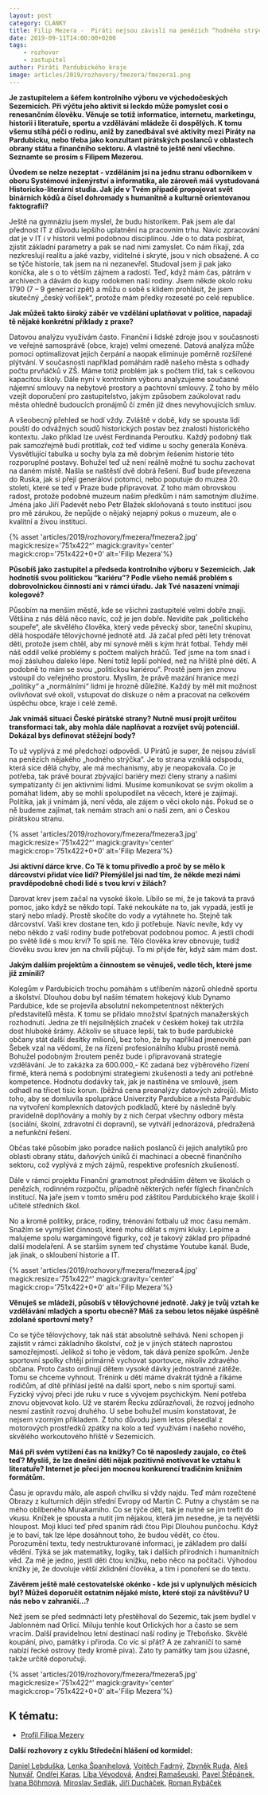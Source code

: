 ```yaml
---
layout: post
category: CLANKY
title: Filip Mezera -  Piráti nejsou závislí na penězích “hodného strýčka” a mají mechanismy, aby neopakovali své chyby
date: 2019-09-11T14:00:00+0200
tags: 
    - rozhovor
    - zastupitel
author: Piráti Pardubického kraje
image: articles/2019/rozhovory/fmezera/fmezera1.png
---
```

**Je zastupitelem a šéfem kontrolního výboru ve východočeských Sezemicích. Při výčtu jeho aktivit si leckdo může pomyslet cosi o renesančním člověku. Věnuje se totiž informatice, internetu, marketingu, historii i literatuře, sportu a vzdělávání mládeže či dospělých. K tomu všemu stíhá péči o rodinu, aniž by zanedbával své aktivity mezi Piráty na Pardubicku, nebo třeba jako konzultant pirátských poslanců v oblastech obrany státu a finančního sektoru. A vlastně to ještě není všechno. Seznamte se prosím s Filipem Mezerou.**

**Úvodem se nelze nezeptat - vzděláním jsi na jednu stranu odborníkem v oboru Systémové inženýrství a informatika, ale zároveň máš vystudovaná Historicko-literární studia. Jak jde v Tvém případě propojovat svět binárních kódů a čísel dohromady s humanitně a kulturně orientovanou faktografií?**

Ještě na gymnáziu jsem myslel, že budu historikem. Pak jsem ale dal přednost IT z důvodu lepšího uplatnění na pracovním trhu. Navíc zpracování dat je v IT i v historii velmi podobnou disciplínou. Jde o to data posbírat, zjistit základní parametry a pak se nad nimi zamyslet. Co nám říkají, zda nezkreslují realitu a jaké vazby, viditelné i skryté, jsou v nich obsažené. A co se týče historie, tak jsem na ni nezanevřel. Studoval jsem ji pak jako koníčka, ale s o to větším zájmem a radostí. Teď, když mám čas, pátrám v archivech a dávám do kupy rodokmen naší rodiny. Jsem někde okolo roku 1790 (7 – 9 generací zpět) a můžu o sobě s klidem prohlásit, že jsem skutečný „český voříšek“, protože mám předky rozeseté po celé republice.

**Jak můžeš takto široký záběr ve vzdělání uplatňovat v politice, napadají tě nějaké konkrétní příklady z praxe?**

Datovou analýzu využívám často. Finanční i lidské zdroje jsou v současnosti ve veřejné samosprávě (obce, kraje) velmi omezené. Datová analýza může pomoci optimalizovat jejich čerpání a naopak eliminuje poměrně rozšířené plýtvání. V současnosti například pomáhám radě našeho města s odhady počtu prvňáčků v ZŠ. Máme totiž problém jak s počtem tříd, tak s celkovou kapacitou školy. Dále nyní v kontrolním výboru analyzujeme současné nájemní smlouvy na nebytové prostory a pachtovní smlouvy. Z toho by mělo vzejít doporučení pro zastupitelstvo, jakým způsobem zaúkolovat radu města ohledně budoucích pronájmů či změn již dnes nevyhovujících smluv.

A všeobecný přehled se hodí vždy. Zvláště v době, kdy se spousta lidí pouští do odvážných soudů historických postav bez znalosti historického kontextu. Jako příklad lze uvést Ferdinanda Peroutku. Každý podobný tlak pak samozřejmě budí protitlak, což teď vidíme u sochy generála Koněva. Vysvětlující tabulka u sochy byla za mě dobrým řešením historie této rozporuplné postavy. Bohužel teď už není reálně možné tu sochu zachovat na daném místě. Našla se naštěstí dvě dobrá řešení. Buď bude převezena do Ruska, jak si přejí generálovi potomci, nebo poputuje do muzea 20. století, které se teď v Praze bude připravovat. Z toho mám obrovskou radost, protože podobné muzeum našim předkům i nám samotným dlužíme. Jména jako Jiří Padevět nebo Petr Blažek skloňovaná s touto institucí jsou pro mě zárukou, že nepůjde o nějaký nejapný pokus o muzeum, ale o kvalitní a živou instituci.

{% asset 'articles/2019/rozhovory/fmezera/fmezera2.jpg' magick:resize='751x422^' 
magick:gravity='center' magick:crop='751x422+0+0' alt='Filip Mezera'%}

**Působíš jako zastupitel a předseda kontrolního výboru v Sezemicích. Jak hodnotíš svou politickou “kariéru”? Podle všeho nemáš problém s dobrovolnickou činností ani v rámci úřadu. Jak Tvé nasazení vnímají kolegové?**

Působím na menším městě, kde se všichni zastupitelé velmi dobře znají. Většina z nás dělá něco navíc, což je jen dobře. Nevidíte pak „politického soupeře“, ale skvělého člověka, který vede pěvecký sbor, taneční skupinu, dělá hospodáře tělovýchovné jednotě atd. Já začal před pěti lety trénovat děti, protože jsem chtěl, aby mí synové měli s kým hrát fotbal. Tehdy měl náš oddíl velké problémy s počtem malých hráčů. Teď jsme na tom snad i mojí zásluhou daleko lépe. Není totiž lepší pohled, než na hřiště plné dětí. A podobně to mám se svou „politickou kariérou“. Prostě jsem jen znovu vstoupil do veřejného prostoru. Myslím, že právě mazání hranice mezi „politiky“ a „normálními“ lidmi je hrozně důležité. Každý by měl mít možnost ovlivňovat své okolí, vstupovat do diskuze o něm a pracovat na celkovém úspěchu obce, kraje i celé  země.

**Jak vnímáš situaci České pirátské strany? Nutně musí projít určitou transformací tak, aby mohla dále naplňovat a rozvíjet svůj potenciál. Dokázal bys definovat stěžejní body?**

To už vyplývá z mé předchozí odpovědi. U Pirátů je super, že nejsou závislí na penězích nějakého „hodného strýčka“. Je to strana vzniklá odspodu, která sice dělá chyby, ale má mechanismy, aby je neopakovala. Co je potřeba, tak právě bourat zbývající bariéry mezi členy strany a našimi sympatizanty či jen aktivními lidmi. Musíme komunikovat se svým okolím a pomáhat lidem, aby se mohli spolupodílet na věcech, které je zajímají. Politika, jak ji vnímám já, není věda, ale zájem o věci okolo nás. Pokud se o ně budeme zajímat, tak nemám strach ani o naši zem, ani o Českou pirátskou stranu.

{% asset 'articles/2019/rozhovory/fmezera/fmezera3.jpg' magick:resize='751x422^' 
magick:gravity='center' magick:crop='751x422+0+0' alt='Filip Mezera'%}

**Jsi aktivní dárce krve. Co Tě k tomu přivedlo a proč by se mělo k dárcovství přidat více lidí? Přemýšlel jsi nad tím, že někde mezi námi pravděpodobně chodí lidé s tvou krví v žilách?**

Darovat krev jsem začal na vysoké škole. Líbilo se mi, že je taková ta pravá pomoc, jako když se někdo topí. Také nekoukáte na to, jak vypadá, jestli je starý nebo mladý. Prostě skočíte do vody a vytáhnete ho. Stejně tak dárcovství. Vaši krev dostane ten, kdo ji potřebuje. Navíc nevíte, kdy vy nebo někdo z vaší rodiny bude potřebovat podobnou pomoc. A jestli chodí po světě lidé s mou krví? To spíš ne. Tělo člověka krev obnovuje, tudíž člověku svou krev jen na chvíli půjčuji. To mi přijde fér, když sám mám dost.

**Jakým dalším projektům a činnostem se věnuješ, vedle těch, které jsme již zmínili?**

Kolegům v Pardubicích trochu pomáhám s utříbením názorů ohledně sportu a školství. Dlouhou dobu byl naším tématem hokejový klub Dynamo Pardubice, kde se projevila absolutní nekompetentnost některých představitelů města. K tomu se přidalo množství špatných manažerských rozhodnutí. Jedna ze tří nejsilnějších značek v českém hokeji tak utržila dost hluboké šrámy. Ačkoliv se situace lepší, tak to bude pardubické občany stát další desítky milionů, bez toho, že by například jmenovitě pan Šebek vzal na vědomí, že na řízení profesionálního klubu prostě nemá. Bohužel podobným žroutem peněz bude i připravovaná strategie vzdělávání. Je to zakázka za 600.000,- Kč zadaná bez výběrového řízení firmě, která nemá s podobnými strategiemi zkušenosti a tedy ani potřebné kompetence.  Hodnotu dodávky tak, jak je nastíněna ve smlouvě, jsem odhadl na třicet tisíc korun. (běžná cena preanalýzy datových zdrojů). Místo toho, aby se domluvila spolupráce Univerzity Pardubice a města Pardubic na vytvoření komplexních datových podkladů, které by následně byly pravidelně doplňovány a mohly by z nich čerpat všechny odbory města (sociální, školní, zdravotní či dopravní), se vytváří jednorázová, předražená a nefunkční řešení.

Občas také působím jako poradce našich poslanců či jejich analytiků pro oblasti obrany státu, daňových úniků či machinací a obecně finančního sektoru, což vyplývá z mých zájmů, respektive profesních zkušeností.

Dále v rámci projektu Finanční gramotnost přednáším dětem ve školách o penězích, rodinném rozpočtu, případně některých nefér fíglech finančních institucí. Na jaře jsem v tomto směru pod záštitou Pardubického kraje školil i učitelé středních škol.

No a kromě politiky, práce, rodiny, trénování fotbalu už moc času nemám. Snažím se vymýšlet činnosti, které mohu dělat s mými kluky. Lepíme a malujeme spolu wargamingové figurky, což je takový základ pro případné další modelaření. A se starším synem teď chystáme Youtube kanál. Bude, jak jinak, o skloubení historie a IT.

{% asset 'articles/2019/rozhovory/fmezera/fmezera4.jpg' magick:resize='751x422^' 
magick:gravity='center' magick:crop='751x422+0+0' alt='Filip Mezera'%}

**Věnuješ se mládeži, působíš v tělovýchovné jednotě. Jaký je tvůj vztah ke vzdělávání mladých a sportu obecně? Máš za sebou letos nějaké úspěšně zdolané sportovní mety?**

Co se týče tělovýchovy, tak náš stát absolutně selhává. Není schopen ji zajistit v rámci základního školství, což je v jiných státech naprostou samozřejmostí. Jelikož si toho je vědom, tak dává peníze spolkům. Jenže sportovní spolky chtějí primárně vychovat sportovce, nikoliv zdravého občana. Proto často ordinují dětem vysoké dávky jednostranné zátěže. Tomu se chceme vyhnout. Trénink u dětí máme dvakrát týdně a říkáme rodičům, ať dítě přihlásí ještě na další sport, nebo s ním sportují sami. Fyzický vývoj přeci jde ruku v ruce s vývojem psychickým. Není potřeba znovu objevovat kolo. Už ve starém Řecku zdůrazňovali, že rozvoj jednoho nesmí zastínit rozvoj druhého.  U sebe bohužel musím konstatovat, že nejsem vzorným příkladem. Z toho důvodu jsem letos přesedlal z motorových prostředků zpátky na kolo a teď využívám i našeho nového, skvělého workoutového hřiště v Sezemicích.

**Máš při svém vytížení čas na knížky? Co tě naposledy zaujalo, co čteš teď? Myslíš, že lze dnešní děti nějak pozitivně motivovat ke vztahu k literatuře? Internet je přeci jen mocnou konkurencí tradičním knižním formátům.**

Času je opravdu málo, ale aspoň chvilku si vždy najdu. Teď mám rozečtené Obrazy z kulturních dějin střední Evropy od Martin C. Putny a chystám se na mého oblíbeného Murakamiho. Co se týče dětí, tak je nutné se jim trefit do vkusu. Knížek je spousta a nutit jim nějakou, která jim nesedne, je ta největší hloupost. Moji kluci teď před spaním rádi čtou Pipi Dlouhou punčochu. Když je to baví, tak lze lépe dosáhnout toho, že budou vědět, co čtou. Porozumění textu, tedy nestrukturované informaci, je základem pro další vědění. Týká se jak matematiky, logiky, tak i dalších přírodních i humanitních věd. Za mě je jedno, jestli děti čtou knížku, nebo něco na počítači. Výhodou knížky je, že dovoluje větší zklidnění člověka, a tím i ponoření se do textu.

**Závěrem ještě malé cestovatelské okénko - kde jsi v uplynulých měsících byl? Můžeš doporučit ostatním nějaké místo, které stojí za návštěvu? U nás nebo v zahraničí...?**

Než jsem se před sedmnácti lety přestěhoval do Sezemic, tak jsem bydlel v Jablonném nad Orlicí. Miluju tenhle kout Orlických hor a často se sem vracím. Další pravidelnou letní destinací naší rodiny je Třeboňsko. Skvělé koupání, pivo, památky i příroda. Co víc si přát? A ze zahraničí to samé nabízí řecké ostrovy (tedy kromě piva). Zato ty památky tam jsou úžasné, takže určitě doporučuji.

{% asset 'articles/2019/rozhovory/fmezera/fmezera5.jpg' magick:resize='751x422^' 
magick:gravity='center' magick:crop='751x422+0+0' alt='Filip Mezera'%}

K tématu:
------------------
* [Profil Filipa Mezery][1]

**Další rozhovory z cyklu Středeční hlášení od kormidel:**

[Daniel Lebduška][11], [Lenka Španihelová][12], [Vojtěch Fadrný][13], [Zbyněk Ruda][14], [Aleš Nunvář][15], [Ondřej Karas][16], [Líba Vévodová][17], [Andrej Ramašeuski][18], [Pavel Štěpánek][19], [Ivana Böhmová][20], [Miroslav Sedlák][21], [Jiří Ducháček][22], [Roman Rybáček][23]

[1]: https://wiki.pirati.cz/lide/filip_mezera
[11]: https://pardubicky.pirati.cz/tiskove-zpravy/str_hlaseni_od_kormidel_d_lebduska/
[12]: https://pardubicky.pirati.cz/tiskove-zpravy/str_hlaseni_od_kormidel_l_spanihelova/
[13]: https://pardubicky.pirati.cz/tiskove-zpravy/str_hlaseni_od_kormidel_vojta_fadrny/
[14]: https://pardubicky.pirati.cz/tiskove-zpravy/str_hlaseni_od_kormidel_zbynek_ruda/
[15]: https://pardubicky.pirati.cz/tiskove-zpravy/str-hlaseni-od-kormidel-ales-nunvar/
[16]: https://pardubicky.pirati.cz/tiskove-zpravy/str-hlaseni-od-kormidel-ondrej-karas/
[17]: https://pardubicky.pirati.cz/tiskove-zpravy/str-hlaseni-od-kormidel-liba-vevodova/
[18]: https://pardubicky.pirati.cz/tiskove-zpravy/str-hlaseni-od-kormidel-andrej-ramaseuski/
[19]: https://pardubicky.pirati.cz/tiskove-zpravy/str-hlaseni-od-kormidel-pavel-stepanek/
[20]: https://pardubicky.pirati.cz/tiskove-zpravy/str-hlaseni-od-kormidel-ivana-bohmova/
[21]: https://pardubicky.pirati.cz/tiskove-zpravy/str-hlaseni-od-kormidel-miroslav-sedlak/
[22]: https://pardubicky.pirati.cz/tiskove-zpravy/str-hlaseni-od-kormidel-jiri-duchacek/
[23]: https://pardubicky.pirati.cz/tiskove-zpravy/str-hlaseni-od-kormidel-roman-rybacek/
